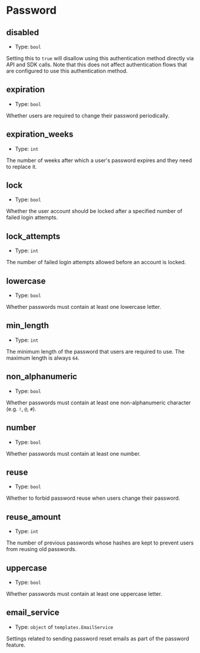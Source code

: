 
Password
========



disabled
--------

- Type: `bool` 

Setting this to `true` will disallow using this authentication method directly via
API and SDK calls. Note that this does not affect authentication flows that are
configured to use this authentication method.



expiration
----------

- Type: `bool` 

Whether users are required to change their password periodically.



expiration_weeks
----------------

- Type: `int` 

The number of weeks after which a user's password expires and they need to replace it.



lock
----

- Type: `bool` 

Whether the user account should be locked after a specified number of failed login attempts.



lock_attempts
-------------

- Type: `int` 

The number of failed login attempts allowed before an account is locked.



lowercase
---------

- Type: `bool` 

Whether passwords must contain at least one lowercase letter.



min_length
----------

- Type: `int` 

The minimum length of the password that users are required to use. The maximum length is always `64`.



non_alphanumeric
----------------

- Type: `bool` 

Whether passwords must contain at least one non-alphanumeric character (e.g. `!`, `@`, `#`).



number
------

- Type: `bool` 

Whether passwords must contain at least one number.



reuse
-----

- Type: `bool` 

Whether to forbid password reuse when users change their password.



reuse_amount
------------

- Type: `int` 

The number of previous passwords whose hashes are kept to prevent users from
reusing old passwords.



uppercase
---------

- Type: `bool` 

Whether passwords must contain at least one uppercase letter.



email_service
-------------

- Type: `object` of `templates.EmailService` 

Settings related to sending password reset emails as part of the password feature.
